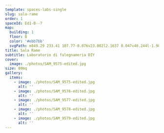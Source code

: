 ```yaml
---
template: spaces-labs-single
slug: sala-rame
order: 1
spaceId: Ed1-B--7
map: 
  building: 1
  floor: B
  color: '#ebb7bb'
  svgPath: m849.29 233.41 107.77-0.076v23.002l2.1637 0.047v40.244l-1.9802-0.0191 0.49506 36.764-0.49506 25.663h-106.92s1e-5 -70.882 0-106.32l-1.0392-0.27957z
title: Sala Rame
subtitle: Laboratorio di falegnameria DIY
cover:
  image: ./photos/SAM_9575-edited.jpg
size: 80mq
gallery:
  items:
    - image: ./photos/SAM_9575-edited.jpg
      alt: ''
    - image: ./photos/SAM_9576-edited.jpg
      alt: ''
    - image: ./photos/SAM_9577-edited.jpg
      alt: ''
    - image: ./photos/SAM_9578-edited.jpg
      alt: ''
    - image: ./photos/SAM_9579-edited.jpg
      alt: ''
---
```

